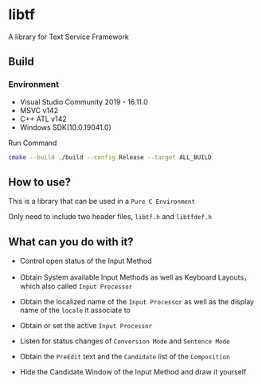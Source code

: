 # libtf

A library for Text Service Framework

## Build

### Environment

- Visual Studio Community 2019 - 16.11.0
- MSVC v142
- C++ ATL v142
- Windows SDK(10.0.19041.0)

Run Command

```bash
cmake --build ./build --config Release --target ALL_BUILD
```

## How to use?

This is a library that can be used in a `Pure C Environment`

Only need to include two header files, `libtf.h` and `libtfdef.h`

## What can you do with it?

- Control open status of the Input Method

- Obtain System available Input Methods as well as Keyboard Layouts，which also called `Input Processor`

- Obtain the localized name of the `Input Processor` as well as the display name of the `locale` it associate to

- Obtain or set the active `Input Processor`

- Listen for status changes of `Conversion Mode` and `Sentence Mode`

- Obtain the `PreEdit` text and the `Candidate` list of the `Composition`

- Hide the Candidate Window of the Input Method and draw it yourself

